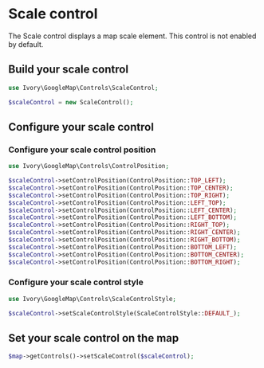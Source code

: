 # Scale control

The Scale control displays a map scale element. This control is not enabled by default.

## Build your scale control

``` php
use Ivory\GoogleMap\Controls\ScaleControl;

$scaleControl = new ScaleControl();
```

## Configure your scale control

### Configure your scale control position

``` php
use Ivory\GoogleMap\Controls\ControlPosition;

$scaleControl->setControlPosition(ControlPosition::TOP_LEFT);
$scaleControl->setControlPosition(ControlPosition::TOP_CENTER);
$scaleControl->setControlPosition(ControlPosition::TOP_RIGHT);
$scaleControl->setControlPosition(ControlPosition::LEFT_TOP);
$scaleControl->setControlPosition(ControlPosition::LEFT_CENTER);
$scaleControl->setControlPosition(ControlPosition::LEFT_BOTTOM);
$scaleControl->setControlPosition(ControlPosition::RIGHT_TOP);
$scaleControl->setControlPosition(ControlPosition::RIGHT_CENTER);
$scaleControl->setControlPosition(ControlPosition::RIGHT_BOTTOM);
$scaleControl->setControlPosition(ControlPosition::BOTTOM_LEFT);
$scaleControl->setControlPosition(ControlPosition::BOTTOM_CENTER);
$scaleControl->setControlPosition(ControlPosition::BOTTOM_RIGHT);
```

### Configure your scale control style

``` php
use Ivory\GoogleMap\Controls\ScaleControlStyle;

$scaleControl->setScaleControlStyle(ScaleControlStyle::DEFAULT_);
```

## Set your scale control on the map

``` php
$map->getControls()->setScaleControl($scaleControl);
```
